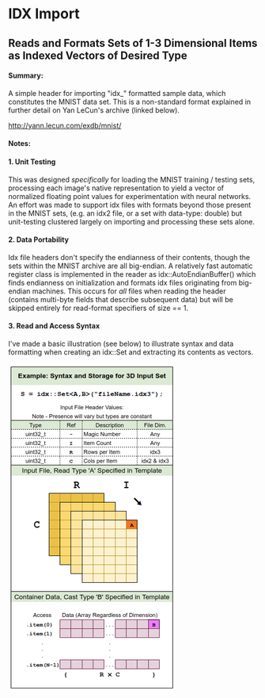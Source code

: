 # IDX Import
## Reads and Formats Sets of 1-3 Dimensional Items as Indexed Vectors of Desired Type

#### Summary:

A simple header for importing "idx_" formatted sample data, which constitutes the MNIST data set. 
This is a non-standard format explained in further detail on Yan LeCun's archive (linked below).

http://yann.lecun.com/exdb/mnist/

#### Notes:

#### 1. Unit Testing

This was designed _specifically_ for loading the MNIST training / testing sets,
processing each image's native representation to yield a vector of normalized
floating point values for experimentation with neural networks. An effort was 
made to support idx files with formats beyond those present in the MNIST sets, 
(e.g. an idx2 file, or a set with data-type: double) but unit-testing clustered 
largely on importing and processing these sets alone.

#### 2. Data Portability

Idx file headers don't specify the endianness of their contents, though the sets 
within the MNIST archive are all big-endian. A relatively fast automatic register
class is implemented in the reader as idx::AutoEndianBuffer<type>() which finds
endianness on initialization and formats idx files originating from big-endian 
machines. This occurs for _all_ files when reading the header (contains multi-byte
fields that describe subsequent data) but will be skipped entirely for read-format
specifiers of size == 1.

#### 3. Read and Access Syntax
  
I've made a basic illustration (see below) to illustrate syntax and data formatting when creating an idx::Set and extracting its contents as vectors.

![idx_container_format](idx_container_format.png)
